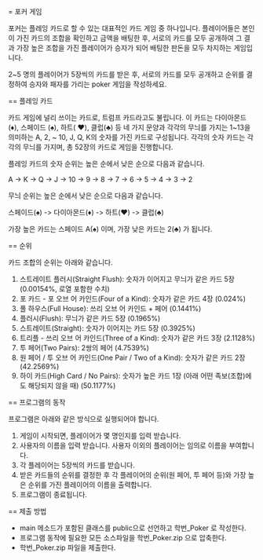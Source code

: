 = 포커 게임

포커는 플레잉 카드로 할 수 있는 대표적인 카드 게임 중 하나입니다. 플레이어들은 본인이 가진 카드의 조합을 확인하고 금액을 배팅한 후, 서로의 카드를 모두 공개하여 그 결과 가장 높은 조합을 가진 플레이어가 승자가 되어 배팅한 판돈을 모두 차지하는 게임입니다.

2~5 명의 플레이어가 5장씩의 카드를 받은 후, 서로의 카드를 모두 공개하고 순위를 결정하여 승자와 패자를 가리는 poker 게임을 작성하세요.

== 플레잉 카드

카드 게임에 널리 쓰이는 카드로, 트럼프 카드라고도 불립니다. 이 카드는 다이아몬드(♦), 스페이드 (♠), 하트( ♥), 클럽(♣) 등 네 가지 문양과 각각의 무늬를 가지는 1~13을 의미하는 A, 2, ~ 10, J, Q, K의 숫자를 가진 카드로 구성됩니다. 각각의 숫자 카드는 각각의 무늬를 가지며, 총 52장의 카드로 게임을 진행합니다.

플레잉 카드의 숫자 순위는 높은 순에서 낮은 순으로 다음과 같습니다.

A -> K -> Q -> J -> 10 -> 9 -> 8 -> 7 -> 6 -> 5 -> 4 -> 3 -> 2

무늬 순위는 높은 순에서 낮은 순으로 다음과 같습니다.

스페이드(♠) -> 다이아몬드(♦) -> 하트(♥) -> 클럽(♣)

가장 높은 카드는 스페이드 A(♠) 이며, 가장 낮은 카드는 2(♣) 가 됩니다.

== 순위

카드 조합의 순위는 아래와 같습니다.

1. 스트레이트 플러시(Straight Flush): 숫자가 이어지고 무늬가 같은 카드 5장 (0.00154%, 로열 포함한 수치)
2. 포 카드 - 포 오브 어 카인드(Four of a Kind): 숫자가 같은 카드 4장 (0.024%)
3. 풀 하우스(Full House): 쓰리 오브 어 카인드 + 페어 (0.1441%)
4. 플러시(Flush): 무늬가 같은 카드 5장 (0.1965%)
5. 스트레이트(Straight): 숫자가 이어지는 카드 5장 (0.3925%)
6. 트리플 - 쓰리 오브 어 카인드(Three of a Kind): 숫자가 같은 카드 3장 (2.1128%)
7. 투 페어(Two Pairs): 2쌍의 페어 (4.7539%)
8. 원 페어 / 투 오브 어 카인드(One Pair / Two of a Kind): 숫자가 같은 카드 2장 (42.2569%)
9. 하이 카드(High Card / No Pairs): 숫자가 높은 카드 1장 (아래 어떤 족보(조합)에도 해당되지 않을 때) (50.1177%)

== 프로그램의 동작

프로그램은 아래와 같은 방식으로 실행되어야 합니다.

1. 게임이 시작되면, 플레이어가 몇 명인지를 입력 받습니다.
2. 사용자의 이름을 입력 받습니다. 사용자 이외의 플레이어는 임의로 이름을 부여합니다.
3. 각 플레이어는 5장씩의 카드를 받습니다.
4. 받은 카드들의 순위를 결정한 후 각 플레이어의 순위(원 페어, 투 페어 등)와 가장 높은 순위를 가진 플레이어의 이름을 출력합니다.
5. 프로그램이 종료됩니다.

== 제출 방법

* main 메소드가 포함된 클래스를 public으로 선언하고 학번_Poker 로 작성한다.
* 프로그램 동작에 필요한 모든 소스파일을 학번_Poker.zip 으로 압축한다.
* 학번_Poker.zip 파일을 제출한다.
